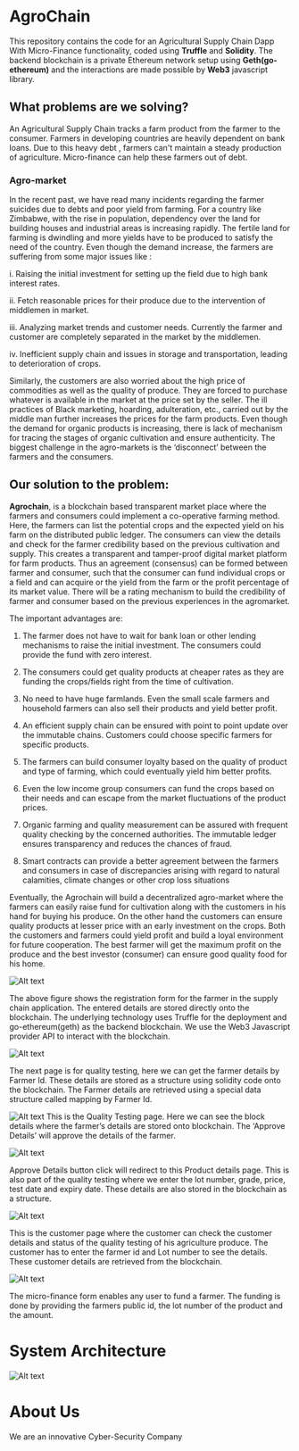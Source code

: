 # AgroChain

This repository contains the code for an Agricultural Supply Chain Dapp With Micro-Finance functionality, coded using **Truffle** and **Solidity**. The backend blockchain is a private Ethereum network setup using **Geth(go-ethereum)** and the interactions are made possible by **Web3** javascript library.

## What problems are we solving?

An Agricultural Supply Chain tracks a farm product from the farmer to the consumer. Farmers in developing countries are heavily dependent on bank loans. Due to this heavy debt , farmers can't maintain a steady production of agriculture. Micro-finance can help these farmers out of debt.

### Agro-market

In the recent past, we have read many incidents regarding the farmer suicides due to debts and poor yield from farming. For a country like Zimbabwe, with the rise in population, dependency over the land for building houses and industrial areas is increasing rapidly. The fertile land for farming is dwindling and more yields have to be produced to satisfy the need of the country. Even though the demand increase, the farmers are suffering from some major issues like : 

i.	Raising the initial investment for setting up the field due to high bank interest rates.

ii.	Fetch reasonable prices for their produce due to the intervention of middlemen in market.

iii.	Analyzing market trends and customer needs. Currently the farmer and customer are completely separated in the market by the middlemen.

iv.	Inefficient supply chain and issues in storage and transportation, leading to deterioration of crops.

Similarly, the customers are also worried about the high price of commodities as well as the quality of produce. They are forced to purchase whatever is available in the market at the price set by the seller. The ill practices of Black marketing, hoarding, adulteration, etc., carried out by the middle man further increases the prices for the farm products. Even though the demand for organic products is increasing, there is lack of mechanism for tracing the stages of organic cultivation and ensure authenticity.
The biggest challenge in the agro-markets is the ‘disconnect’ between the farmers and the consumers.


## Our solution to the problem:

**Agrochain**, is a  blockchain based transparent market place where the farmers and consumers could implement a co-operative farming method. Here, the farmers can list the potential crops and the expected yield on his farm on the distributed public ledger. The consumers can view the details and check for the farmer credibility based on the previous cultivation and supply. This creates a transparent and tamper-proof digital market platform for farm products. Thus an agreement (consensus) can be formed between farmer and consumer, such that the consumer can fund individual crops or a field and can acquire or the yield from the farm or the profit percentage of its market value. There will be a rating mechanism to build the credibility of farmer and consumer based on the previous experiences in the agromarket.

The important advantages are:

1.	The farmer does not have to wait for bank loan or other lending mechanisms to raise the initial investment. The consumers could provide the fund with zero interest.

2.	The consumers could get quality products at cheaper rates as they are funding the crops/fields right from the time of cultivation. 

3.	No need to have huge farmlands. Even the small scale farmers and household farmers can also sell their products and yield better profit.

4.	An efficient supply chain can be ensured with point to point update over the immutable chains. Customers could choose specific farmers for specific products.

5.	The farmers can build consumer loyalty based on the quality of product and type of farming, which could eventually yield him better profits.

6.	Even the low income group consumers can fund the crops based on their needs and can escape from the market fluctuations of the product prices.

7.	Organic farming and quality measurement can be assured with frequent quality checking by the concerned authorities. The immutable ledger ensures transparency and reduces the chances of fraud.

8.	Smart contracts can provide a better agreement between the farmers and consumers in case of discrepancies arising with regard to natural calamities, climate changes or other crop loss situations

Eventually, the Agrochain will build a decentralized agro-market where the farmers can easily raise fund for cultivation along with the customers in his hand for buying his produce. On the other hand the customers can ensure quality products at lesser price with an early investment on the crops. Both the customers and farmers could yield profit and build a loyal environment for future cooperation. The best farmer will get the maximum profit on the produce and the best investor (consumer) can ensure good quality food for his home.


![Alt text](https://github.com/nikhilvc1990/AgriChain/blob/master/screenshots/Farmer%20Registration%20Page.PNG?raw=true "Farmer Registration")

The above figure shows the registration form for the farmer in the supply chain application. The entered details are stored directly onto the blockchain. The underlying technology uses Truffle for the deployment and go-ethereum(geth) as the backend blockchain. We use the Web3 Javascript provider API to interact with the blockchain.

![Alt text](https://github.com/nikhilvc1990/AgriChain/blob/master/screenshots/Quality.PNG?raw=true "Farmer Registration")

The next page is for quality testing, here we can get the farmer details by Farmer Id. These details are stored as a structure using solidity code onto the blockchain. The Farmer details are retrieved using a special data structure called mapping by Farmer Id. 

![Alt text](https://github.com/nikhilvc1990/AgriChain/blob/master/screenshots/View%20Blocks.PNG?raw=true "Quality Testing")
This is the Quality Testing page.
Here we can see the block details where the farmer’s details are stored onto blockchain. The ‘Approve Details’ will approve the details of the farmer.

![Alt text](https://github.com/nikhilvc1990/AgriChain/blob/master/screenshots/QualityTestingProduct.PNG?raw=true "Product Testing")

Approve Details button click will redirect to this Product details page. This is also part of the quality testing where we enter the lot number, grade, price, test date and expiry date. These details are also stored in the blockchain as a structure.

![Alt text](https://github.com/nikhilvc1990/AgriChain/blob/master/screenshots/CustomerDetails.PNG?raw=true "Customer Details")

This is the customer page where the customer can check the customer details and status of the quality testing of his agriculture produce. The customer has to enter the farmer id and Lot number to see the details. These customer details are retrieved from the blockchain.

![Alt text](https://github.com/nikhilvc1990/AgriChain/blob/master/screenshots/Micro-Finance.PNG?raw=true "Micro-Finance")

The micro-finance form enables any user to fund a farmer. The funding is done by providing the farmers public id, the lot number of the product and the amount.

# System Architecture


![Alt text](https://github.com/nikhilvc1990/AgriChain/blob/master/screenshots/AgriChain.jpg?raw=true "Flow Chart")



# About Us

We are an innovative Cyber-Security Company

